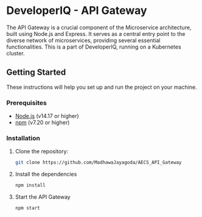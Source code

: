# DeveloperIQ - API Gateway
The API Gateway is a crucial component of the Microservice architecture, built using Node.js and Express. It serves as a central entry point to the diverse network of microservices, providing several essential functionalities. This is a part of DeveloperIQ, running on a Kubernetes cluster.  

## Getting Started

These instructions will help you set up and run the project on your machine.

### Prerequisites

- [Node.js](https://nodejs.org/) (v14.17 or higher)
- [npm](https://www.npmjs.com/) (v7.20 or higher)

### Installation

1. Clone the repository:

   ```bash
   git clone https://github.com/MadhawaJayagoda/AECS_API_Gateway

2. Install the dependencies
   ```bash
   npm install

3. Start the API Gateway
   ```bash
   npm start

   
